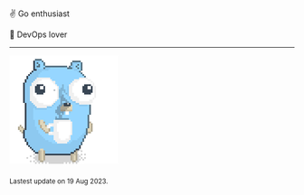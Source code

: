 :v: Go enthusiast

:muscle: DevOps lover

---

![Image alt text](/images/gopher_with_coffee.gif)


<sub>Lastest update on 19 Aug 2023.</sub>
